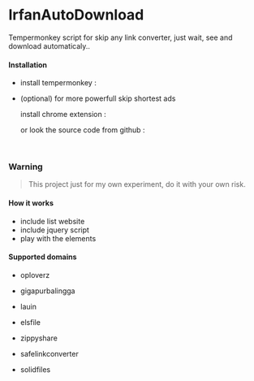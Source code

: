 # IrfanAutoDownload
Tempermonkey script for skip any link converter, just wait, see and download automaticaly..



#### Installation

- install tempermonkey : 

[chrome extension]: https://chrome.google.com/webstore/detail/tampermonkey/dhdgffkkebhmkfjojejmpbldmpobfkfo?hl=en	"tempermonkey"

- (optional) for more powerfull skip shortest ads

  install chrome extension : 

  [skip shorte.st ads]: https://chrome.google.com/webstore/detail/skip-shortest-ads/bhgkdnnlhmefhnkfilcaaibapeepkfok	"skip shorte.st ads extension"

  or look the source code from github : 

  [skip shorte.st ads]: https://github.com/anka-213/chrome-shorte.st-skipper	"src github"

  ​

### Warning

> This project just for my own experiment, do it with your own risk.



#### How it works 

- include list website
- include jquery script
- play with the elements



#### Supported domains

- oploverz

- gigapurbalingga

- lauin

- elsfile

- zippyshare

- safelinkconverter

- solidfiles

  ​


